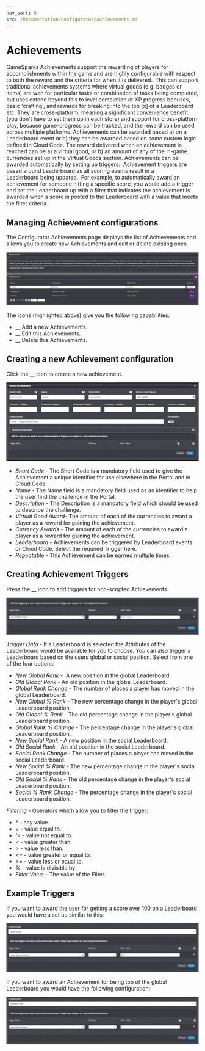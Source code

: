```yaml
---
nav_sort: 8
src: /Documentation/Configurator/Achievements.md
---
```


# Achievements

GameSparks Achievements support the rewarding of players for accomplishments within the game and are highly configurable with respect to both the reward and the criteria for when it is delivered.  This can support traditional achievements systems where virtual goods (e.g. badges or items) are won for particular tasks or combination of tasks being completed, but uses extend beyond this to level completion or XP progress bonuses, basic 'crafting', and rewards for breaking into the top [x] of a Leaderboard etc. They are cross-platform, meaning a significant convenience benefit (you don't have to set them up in each store) and support for cross-platform play, because game-progress can be tracked, and the reward can be used, across multiple platforms. Achievements can be awarded based a) on a Leaderboard event or b) they can be awarded based on some custom logic defined in Cloud Code. The reward delivered when an achievement is reached can be a) a virtual good, or b) an amount of any of the in-game currencies set up in the Virtual Goods section. Achievements can be awarded automatically by setting up triggers.  Achievement triggers are based around Leaderboard as all scoring events result in a Leaderboard being updated.  For example, to automatically award an achievement for someone hitting a specific score, you would add a trigger and set the Leaderboard up with a filter that indicates the achievement is awarded when a score is posted to the Leaderboard with a value that meets the filter criteria.

## Managing Achievement configurations

The Configurator Achievements page displays the list of Achievements and allows you to create new Achievements and edit or delete existing ones.

![](img/Achs/1.jpg)

The icons (highlighted above) give you the following capabilities:

* __ Add a new Achievements.
* __ Edit this Achievements.
* __ Delete this Achievements.

## Creating a new Achievement configuration

Click the __ icon to create a new achievement.

![](img/Achs/2.jpg)

* *Short Code* \- The Short Code is a mandatory field used to give the Achievement a unique identifier for use elsewhere in the Portal and in Cloud Code.
* *Name* \- The Name field is a mandatory field used as an identifier to help the user find the challenge in the Portal.
* *Description* \- The Description is a mandatory field which should be used to describe the challenge.
* *Virtual Good Award*- The amount of each of the currencies to award a player as a reward for gaining the achievement.
* *Currency Awards* \- The amount of each of the currencies to award a player as a reward for gaining the achievement.
* *Leaderboard* \- Achievements can be triggered by Leaderboard events or Cloud Code. Select the required Trigger here.
* *Repeatable*  \- This Achievement can be earned multiple times.

## Creating Achievement Triggers

Press the __ icon to add triggers for non-scripted Achievements.

![](img/Achs/3.jpg)

*Trigger Data* \- If a Leaderboard is selected the Attributes of the Leaderboard would be available for you to choose. You can also trigger a Leaderboard based on the users global or social position. Select from one of the four options:

* *New Global Rank* \-  A new position in the global Leaderboard.
* *Old Global Rank* \- An old position in the global Leaderboard.
* *Global Rank Change* - The number of places a player has moved in the global Leaderboard.
* *New Global % Rank* \- The new percentage change in the player's global Leaderboard position.
* *Old Global % Rank* \- The old percentage change in the player's global Leaderboard position.
* *Global Rank % Change* \- The percentage change in the player's global Leaderboard position.
* *New Social Rank* \- A new position in the social Leaderboard.
* *Old Social Rank* \- An old position in the social Leaderboard.
* *Social Rank Change* \- The number of places a player has moved in the social Leaderboard.
* *New Social % Rank* \- The new percentage change in the player's social Leaderboard position.
* *Old Social % Rank* \- The old percentage change in the player's social Leaderboard position.
* *Social % Rank Change* \- The percentage change in the player's social Leaderboard position.

*Filtering* \- Operators which allow you to filter the trigger:
* *\** \- any value.  
* *=* \- value equal to.
* *!=* \- value not equal to.
* *<* \- value greater than.
* *>* \- value less than.
* *<=* \- value greater or equal to.
* *>=* \- value less or equal to.
* *%* \- value is divisible by.
* *Filter Value* - The value of the Filter.

## Example Triggers

If you want to award the user for getting a score over 100 on a Leaderboard you would have a set up similar to this:

![](img/Achs/4.jpg)

If you want to award an Achievement for being top of the global Leaderboard you would have the following configuration:

![](img/Achs/5.jpg)
